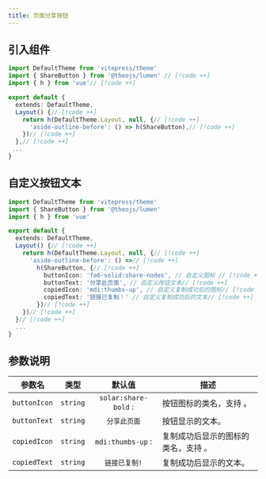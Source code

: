 ```yaml
---
title: 页面分享按钮
---
```


## 引入组件

```ts [.vitepress/theme/index.ts]
import DefaultTheme from 'vitepress/theme'
import { ShareButton } from '@theojs/lumen' // [!code ++]
import { h } from 'vue'// [!code ++]

export default {
  extends: DefaultTheme,
  Layout() {// [!code ++]
    return h(DefaultTheme.Layout, null, {// [!code ++]
      'aside-outline-before': () => h(ShareButton),// [!code ++]
    })// [!code ++]
  },// [!code ++]
 ...
}
```

## 自定义按钮文本

```ts [.vitepress/theme/index.ts]
import DefaultTheme from 'vitepress/theme'
import { ShareButton } from '@theojs/lumen'
import { h } from 'vue'

export default {
  extends: DefaultTheme,
  Layout() {// [!code ++]
    return h(DefaultTheme.Layout, null, {// [!code ++]
      'aside-outline-before': () =>// [!code ++]
        h(ShareButton, {// [!code ++]
          buttonIcon: 'fa6-solid:share-nodes', // 自定义图标 // [!code ++]
          buttonText: '分享此页面', // 自定义按钮文本// [!code ++]
          copiedIcon: 'mdi:thumbs-up', // 自定义复制成功后的图标// [!code ++]
          copiedText: '链接已复制！' // 自定义复制成功后的文本// [!code ++]
        })// [!code ++]
    })// [!code ++]
  }// [!code ++]
  ...
}
```

## 参数说明

|    参数名    |   类型   |                                   默认值                                   | 描述                                                                                                                                                    |
| :----------: | :------: | :------------------------------------------------------------------------: | ------------------------------------------------------------------------------------------------------------------------------------------------------- |
| `buttonIcon` | `string` | `solar:share-bold` : <iconify-icon icon="solar:share-bold"></iconify-icon> | 按钮图标的类名，支持 <Pill name="iconify 图标" link="https://icon-sets.iconify.design/" icon="line-md:iconify2-static" color="#1769AA" />。             |
| `buttonText` | `string` |                                `分享此页面`                                | 按钮显示的文本。                                                                                                                                        |
| `copiedIcon` | `string` |    `mdi:thumbs-up` : <iconify-icon icon="mdi:thumbs-up"></iconify-icon>    | 复制成功后显示的图标的类名，支持 <Pill name="iconify 图标" link="https://icon-sets.iconify.design/" icon="line-md:iconify2-static" color="#1769AA" />。 |
| `copiedText` | `string` |                               `链接已复制!`                                | 复制成功后显示的文本。                                                                                                                                  |
